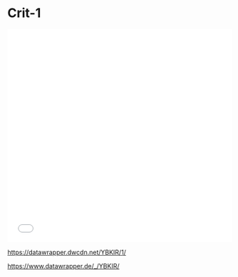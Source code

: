 # Crit-1

<HTML><iframe title="Average Facebook Likes 2016" aria-label="Bar Chart" id="datawrapper-chart-YBKIR" src="//datawrapper.dwcdn.net/YBKIR/1/" scrolling="no" frameborder="0" style="width: 0; min-width: 100% !important; border: none;" height="479"></iframe><script type="text/javascript">!function(){"use strict";window.addEventListener("message",function(a){if(void 0!==a.data["datawrapper-height"])for(var e in a.data["datawrapper-height"]){var t=document.getElementById("datawrapper-chart-"+e)||document.querySelector("iframe[src*='"+e+"']");t&&(t.style.height=a.data["datawrapper-height"][e]+"px")}})}();</script></html>

https://datawrapper.dwcdn.net/YBKIR/1/

https://www.datawrapper.de/_/YBKIR/
